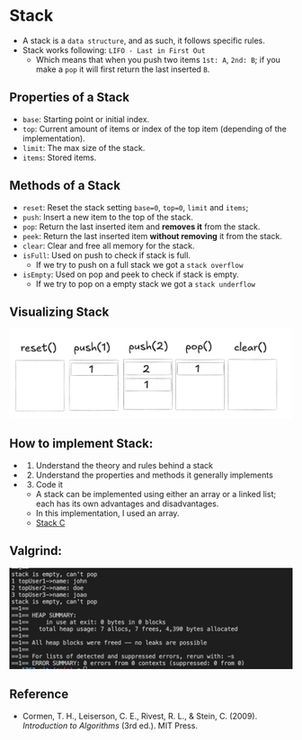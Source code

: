 # Stack

- A stack is a `data structure`, and as such, it follows specific rules.
- Stack works following: `LIFO - Last in First Out`
  - Which means that when you push two items `1st: A`, `2nd: B`; if you make a `pop` it will first return the last inserted `B`.

## Properties of a Stack

- `base`: Starting point or initial index.
- `top`: Current amount of items or index of the top item (depending of the implementation).
- `limit`: The max size of the stack.
- `items`: Stored items.

## Methods of a Stack

- `reset`: Reset the stack setting `base=0`, `top=0`, `limit` and `items`;
- `push`: Insert a new item to the top of the stack.
- `pop`: Return the last inserted item and **removes it** from the stack.
- `peek`: Return the last inserted item **without removing** it from the stack.
- `clear`: Clear and free all memory for the stack.
- `isFull`: Used on push to check if stack is full.
  - If we try to push on a full stack we got a `stack overflow`
- `isEmpty`: Used on pop and peek to check if stack is empty.
  - If we try to pop on a empty stack we got a `stack underflow`

## Visualizing Stack

![Stack visualization](./../assets/1st-stack-visualization.png)

## How to implement Stack:

- 1. Understand the theory and rules behind a stack
- 2. Understand the properties and methods it generally implements
- 3. Code it
  - A stack can be implemented using either an array or a linked list; each has its own advantages and disadvantages.
  - In this implementation, I used an array.
  - [Stack C](./stack.c)

## Valgrind:

![Valgrind result](./../assets/valgrind-stack-c.png)

## Reference

- Cormen, T. H., Leiserson, C. E., Rivest, R. L., & Stein, C. (2009). _Introduction to Algorithms_ (3rd ed.). MIT Press.
